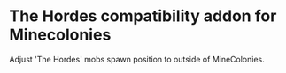 # The Hordes compatibility addon for Minecolonies

Adjust 'The Hordes' mobs spawn position to outside of MineColonies.

